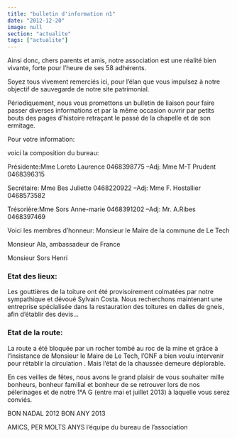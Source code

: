 ```yaml
---
title: "bulletin d'information n1"
date: "2012-12-20"
image: null
section: "actualite"
tags: ["actualite"]
---
```


<!-- # 1-Bulletin d'information n° 1 -->

Ainsi donc, chers parents et amis, notre association est une réalité bien vivante, forte pour l’heure de ses 58 adhérents.

Soyez tous vivement remerciés ici, pour l’élan que vous impulsez à notre objectif de sauvegarde de notre site patrimonial.

Périodiquement, nous vous promettons un bulletin de liaison pour faire passer diverses informations et par la même occasion ouvrir par petits bouts des pages d’histoire retraçant le passé de la chapelle et de son ermitage.

Pour votre information:

voici la composition du bureau:

Présidente:Mme Loreto Laurence 0468398775
–Adj: Mme M-T Prudent 0468396315

Secrétaire: Mme Bes Juliette 0468220922
–Adj: Mme F. Hostallier 0468573582

Trésorière:Mme Sors Anne-marie 0468391202
–Adj: Mr. A.Ribes 0468397469

Voici les membres d’honneur:
Monsieur le Maire de la commune de Le Tech

Monsieur Ala, ambassadeur de France

Monsieur Sors Henri

### Etat des lieux:

Les gouttières de la toiture ont été provisoirement colmatées par notre sympathique et dévoué Sylvain Costa. Nous recherchons maintenant une entreprise spécialisée dans la restauration des toitures en dalles de gneis, afin d’établir des devis…

### Etat de la route:

La route a été bloquée par un rocher tombé au roc de la mine et grâce à l’insistance de Monsieur le Maire de Le Tech, l’ONF a bien voulu intervenir pour rétablir la circulation . Mais l’état de la chaussée demeure déplorable.

En ces veilles de fêtes, nous avons le grand plaisir de vous souhaiter mille bonheurs, bonheur familial et bonheur de se retrouver lors de nos pélerinages et de notre 1°A G (entre mai et juillet 2013) à laquelle vous serez conviés.

BON NADAL 2012 BON ANY 2013

AMICS, PER MOLTS ANYS
l’équipe du bureau de l’association

<!-- <a href="croquis%20de%20Joseph%20Ribas"> Croquis de Joseph Ribas </a> -->
